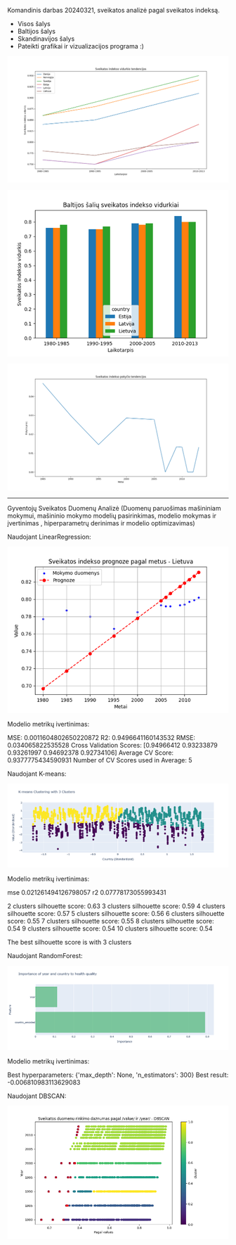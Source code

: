 Komandinis darbas 20240321, sveikatos analizė pagal sveikatos indeksą.
- Visos šalys
- Baltijos šalys
- Skandinavijos šalys
- Pateikti grafikai ir vizualizacijos programa :)


![img_1.png](img_1.png)

![img.png](img.png)

![img_2.png](img_2.png)

______________________________________________________________________
Gyventojų Sveikatos Duomenų Analizė (Duomenų paruošimas mašininiam mokymui, mašininio mokymo modelių pasirinkimas,
modelio mokymas ir įvertinimas , hiperparametrų derinimas ir modelio optimizavimas)

Naudojant LinearRegression:

![linearregressionok.png](linearregressionok.png)

Modelio metrikų ivertinimas:

MSE:  0.0011604802650220872
R2:  0.9496641160143532
RMSE:  0.034065822535528
Cross Validation Scores:  [0.94966412 0.93233879 0.93261997 0.94692378 0.92734106]
Average CV Score:  0.9377775434590931
Number of CV Scores used in Average:  5

Naudojant K-means:

![K-means.png](K-means.png)

Modelio metrikų ivertinimas:

mse 0.021261494126798057
r2 0.07778173055993431

2 clusters silhouette score: 0.63
3 clusters silhouette score: 0.59
4 clusters silhouette score: 0.57
5 clusters silhouette score: 0.56
6 clusters silhouette score: 0.55
7 clusters silhouette score: 0.55
8 clusters silhouette score: 0.54
9 clusters silhouette score: 0.54
10 clusters silhouette score: 0.54

The best silhouette score is with 3 clusters

Naudojant RandomForest:

![randomforest.png](randomforest.png)

Modelio metrikų ivertinimas:

Best hyperparameters: {'max_depth': None, 'n_estimators': 300}
Best result: -0.006810983113629083



Naudojant DBSCAN:

![dbscan.png](dbscan.png)





